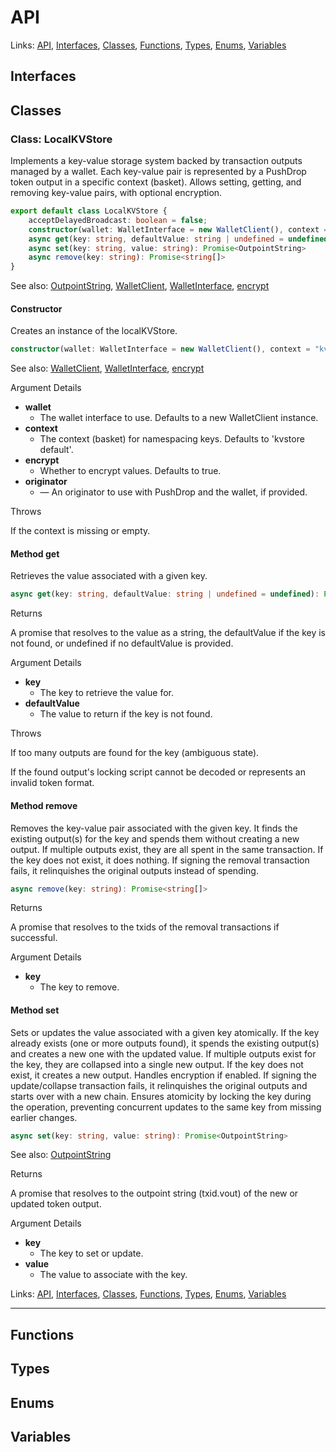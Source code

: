 # API

Links: [API](#api), [Interfaces](#interfaces), [Classes](#classes), [Functions](#functions), [Types](#types), [Enums](#enums), [Variables](#variables)

## Interfaces

## Classes

### Class: LocalKVStore

Implements a key-value storage system backed by transaction outputs managed by a wallet.
Each key-value pair is represented by a PushDrop token output in a specific context (basket).
Allows setting, getting, and removing key-value pairs, with optional encryption.

```ts
export default class LocalKVStore {
    acceptDelayedBroadcast: boolean = false;
    constructor(wallet: WalletInterface = new WalletClient(), context = "kvstore default", encrypt = true, originator?: string, acceptDelayedBroadcast = false) 
    async get(key: string, defaultValue: string | undefined = undefined): Promise<string | undefined> 
    async set(key: string, value: string): Promise<OutpointString> 
    async remove(key: string): Promise<string[]> 
}
```

See also: [OutpointString](./wallet.md#type-outpointstring), [WalletClient](./wallet.md#class-walletclient), [WalletInterface](./wallet.md#interface-walletinterface), [encrypt](./messages.md#variable-encrypt)

#### Constructor

Creates an instance of the localKVStore.

```ts
constructor(wallet: WalletInterface = new WalletClient(), context = "kvstore default", encrypt = true, originator?: string, acceptDelayedBroadcast = false) 
```

See also: [WalletClient](./wallet.md#class-walletclient), [WalletInterface](./wallet.md#interface-walletinterface), [encrypt](./messages.md#variable-encrypt)

Argument Details

- **wallet**
    - The wallet interface to use. Defaults to a new WalletClient instance.
- **context**
    - The context (basket) for namespacing keys. Defaults to 'kvstore default'.
- **encrypt**
    - Whether to encrypt values. Defaults to true.
- **originator**
    - — An originator to use with PushDrop and the wallet, if provided.

Throws

If the context is missing or empty.

#### Method get

Retrieves the value associated with a given key.

```ts
async get(key: string, defaultValue: string | undefined = undefined): Promise<string | undefined> 
```

Returns

A promise that resolves to the value as a string,
the defaultValue if the key is not found, or undefined if no defaultValue is provided.

Argument Details

- **key**
    - The key to retrieve the value for.
- **defaultValue**
    - The value to return if the key is not found.

Throws

If too many outputs are found for the key (ambiguous state).

If the found output's locking script cannot be decoded or represents an invalid token format.

#### Method remove

Removes the key-value pair associated with the given key.
It finds the existing output(s) for the key and spends them without creating a new output.
If multiple outputs exist, they are all spent in the same transaction.
If the key does not exist, it does nothing.
If signing the removal transaction fails, it relinquishes the original outputs instead of spending.

```ts
async remove(key: string): Promise<string[]> 
```

Returns

A promise that resolves to the txids of the removal transactions if successful.

Argument Details

- **key**
    - The key to remove.

#### Method set

Sets or updates the value associated with a given key atomically.
If the key already exists (one or more outputs found), it spends the existing output(s)
and creates a new one with the updated value. If multiple outputs exist for the key,
they are collapsed into a single new output.
If the key does not exist, it creates a new output.
Handles encryption if enabled.
If signing the update/collapse transaction fails, it relinquishes the original outputs and starts over with a new chain.
Ensures atomicity by locking the key during the operation, preventing concurrent updates
to the same key from missing earlier changes.

```ts
async set(key: string, value: string): Promise<OutpointString> 
```

See also: [OutpointString](./wallet.md#type-outpointstring)

Returns

A promise that resolves to the outpoint string (txid.vout) of the new or updated token output.

Argument Details

- **key**
    - The key to set or update.
- **value**
    - The value to associate with the key.

Links: [API](#api), [Interfaces](#interfaces), [Classes](#classes), [Functions](#functions), [Types](#types), [Enums](#enums), [Variables](#variables)

---

## Functions

## Types

## Enums

## Variables
